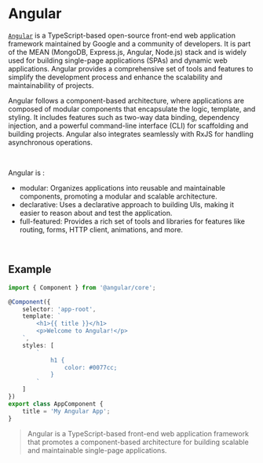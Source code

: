 # Angular

[`Angular`](https://angular.io/docs) is a TypeScript-based open-source front-end web application framework maintained by Google and a community of developers. It is part of the MEAN (MongoDB, Express.js, Angular, Node.js) stack and is widely used for building single-page applications (SPAs) and dynamic web applications. Angular provides a comprehensive set of tools and features to simplify the development process and enhance the scalability and maintainability of projects.
<br/>

Angular follows a component-based architecture, where applications are composed of modular components that encapsulate the logic, template, and styling. It includes features such as two-way data binding, dependency injection, and a powerful command-line interface (CLI) for scaffolding and building projects. Angular also integrates seamlessly with RxJS for handling asynchronous operations.

<br/>

Angular is :

- modular: Organizes applications into reusable and maintainable components, promoting a modular and scalable architecture.
- declarative: Uses a declarative approach to building UIs, making it easier to reason about and test the application.
- full-featured: Provides a rich set of tools and libraries for features like routing, forms, HTTP client, animations, and more.

<br/>

## Example

```ts
import { Component } from '@angular/core';

@Component({
	selector: 'app-root',
	template: `
		<h1>{{ title }}</h1>
		<p>Welcome to Angular!</p>
	`,
	styles: [
		`
			h1 {
				color: #0077cc;
			}
		`
	]
})
export class AppComponent {
	title = 'My Angular App';
}
```

> Angular is a TypeScript-based front-end web application framework that promotes a component-based architecture for building scalable and maintainable single-page applications.
